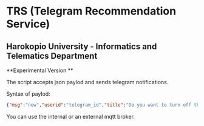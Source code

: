 # TRS (Telegram Recommendation Service)

## Harokopio University - Informatics and Telematics Department

**Experimental Version **

The script accepts json paylod and sends telegram notifications. 

Syntax of paylod:

```json
{"msg":"new","userid":"telegram_id","title":"Do you want to turn off the PC?"} 
```



You can use the internal or an external mqtt broker.













